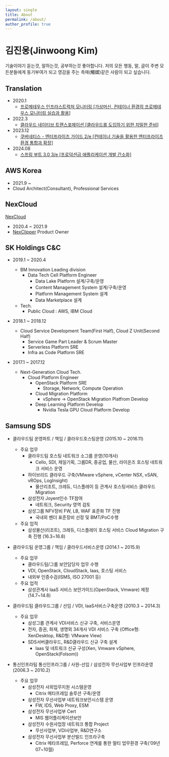 ```yaml
---
layout: single
title: About
permalink: /about/
author_profile: true
---
```


# 김진웅(Jinwoong Kim)  

기술이야기 듣는것, 말하는것, 공부하는것 좋아합니다.
저의 모든 행동, 말, 글이 주변 모든분들에게 동기부여가 되고 영감을 주는 촉매(觸媒)같은 사람이 되고 싶습니다.  

## Translation

* 2020.1 
  * [프로메테우스 인프라스트럭처 모니터링 [가상머신, 컨테이너 환경의 프로메테우스 모니터링 실습과 활용]](http://www.acornpub.co.kr/book/monitoring-prometheus)
* 2022.3
  * [클라우드 네이티브 트랜스포메이션 [클라우드를 도입하기 위한 치밀한 준비]](http://www.acornpub.co.kr/book/cloud-native)
* 2023.12
  * [쿠버네티스 - 엔터프라이즈 가이드 2/e [컨테이너 기술을 활용한 엔터프라이즈 환경 통합과 확장]](http://www.acornpub.co.kr/book/kubernetes-enterprise)
* 2024.08
  * [스프링 부트 3.0 3/e [프로덕션급 애플리케이션 개발 간소화]](http://www.acornpub.co.kr/book/spring-boot-3.0-3e)

## AWS Korea

* 2021.9 ~ 
* Cloud Architect(Consultant), Professional Services

## NexCloud

[NexCloud](https://www.nexcloud.co.kr/)

* 2020.4 ~ 2021.9
* [NexClipper](https://www.nexclipper.io/) Product Owner

## SK Holdings C&C

* 2019.1 ~ 2020.4
  * BM Innovation Leading division
    * Data Tech Cell Platform Engineer
       * Data Lake Platform 설계/구축/운영
       * Content Management System 설계/구축/운영
       * Platform Management System 설계
       * Data Marketplace 설계
   * Tech.
     * Public Cloud : AWS, IBM Cloud

* 2018.1 ~ 2018.12
  * Cloud Service Development Team(First Half), Cloud Z Unit(Second Half)
    * Service Game Part Leader & Scrum Master
    * Serverless Platform SRE
    * Infra as Code Platform SRE

* 2017.1 ~ 2017.12
  * Next-Generation Cloud Tech.
    * Cloud Platform Engineer
      * OpenStack Platform SRE
        * Storage, Network, Compute Operation
      * Cloud Migration Platform
        * vSphere -> OpenStack Migration Platfrom Develop
      * Deep Learning Platform Develop
        * Nvidia Tesla GPU Cloud Platform Develop

## Samsung SDS

* 클라우드팀 운영파트 / 책임 / 클라우드호스팅운영 (2015.10 ~ 2016.11)
  *	주요 업무 
      * 클라우드팀 호스팅 네트워크 소그룹 운영(10개사) 
          * Cello, SDI, 제일기획, 그룹DR, 중공업, 물산, 라이온즈 호스팅 네트워크 서비스 운영
      * 하이브리드 클라우드 구축(VMware vSphere, vCenter NSX, vSAN, vROps, LogInsight)
          * 물산리조트, 크레듀, 디스플레이 등 관계사 호스팅서비스 클라우드 Migration
      * 삼성전자 Joyent인수 TF참여
          * 네트워크, Security 영역 검토
      * 삼성그룹 NFV장비 FW, LB, WAF 표준화 TF 진행
          * 국내외 벤더 표준장비 선정 및 BMT/PoC수행
  *	주요 업적
      * 삼성물산(리조트), 크레듀, 디스플레이 호스팅 서비스 Cloud Migration 구축 진행 (16.3~16.8)

* 클라우드팀 운영그룹 / 책임 / 클라우드서비스운영	(2014.1 ~ 2015.9)
  -	주요 업무  
      + 클라우드팀/그룹 보안담당자 업무 수행
      + VDI, OpenStack, CloudStack, Iaas, 호스팅 서비스
      + 내외부 인증수검(ISMS, ISO 27001 등)
  *	주요 업적
      * 삼성관계사 IaaS 서비스 보안가이드(OpenStack, Vmware) 제정 (14.7~14.8)

* 클라우드팀 클라우드그룹 / 선임 / VDI, IaaS서비스구축운영 (2010.3 ~ 2014.3)
  *	주요 업무
      * 삼성그룹 관계사 VDI서비스 신규 구축, 서비스운영
      * 전자, 증권, 화재, 생명외 34개사 VDI 서비스 구축 (Office형: XenDesktop, R&D형: VMware View)
      * SDS서버클라우드, R&D클라우드 신규 구축 설계
          * Iaas 및 네트워크 신규 구성(Xen, Vmware vSphere, OpenStack(Folsom))

* 통신인프라팀 통신인프라그룹 / 사원-선임 / 삼성전자 무선사업부 인프라운영 (2006.3 ~ 2010.2)
  * 주요 업무
    * 삼성전자 사외업무지원 시스템운영
      * Citrix 메타프레임 솔루션 구축/운영
    * 삼성전자 무선사업부 네트워크보안시스템 운영
      * FW, IDS, Web Proxy, ESM
    * 삼성전자 무선사업부 Cert
      * MIS 웹어플리케이션보안
    * 삼성전자 수원사업장 네트워크 통합 Project
      * 무선사업부, VDI사업부, R&D연구소
    * 삼성전자 무선사업부 분산빌드 인프라구축
      * Citrix 메타프레임, Perforce 연계를 통한 멀티 업무환경 구축(‘09년 07~10월)
